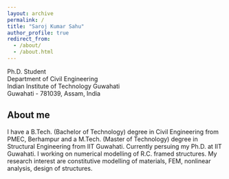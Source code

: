 ```yaml
---
layout: archive
permalink: /
title: "Saroj Kumar Sahu"
author_profile: true
redirect_from: 
  - /about/
  - /about.html
---
```


Ph.D. Student <br/>
Department of Civil Engineering <br/>
Indian Institute of Technology Guwahati <br/>
Guwahati - 781039, Assam, India <br/>


## About me 
I have a B.Tech. (Bachelor of Technology) degree in Civil Engineering from PMEC, Berhampur and a M.Tech. (Master of Technology) degree in Structural Engineering from IIT Guwahati. Currently persuing my Ph.D. at IIT Guwahati. I working on numerical modelling of R.C. framed structures. My research interest are constitutive modelling of materials, FEM, nonlinear analysis, design of structures.   
